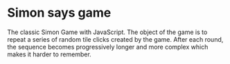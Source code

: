 # Simon says game
The classic Simon Game with JavaScript. 
The object of the game is to repeat a series of random tile clicks created by the game.
After each round, the sequence becomes progressively longer and more complex which makes it harder to remember.
